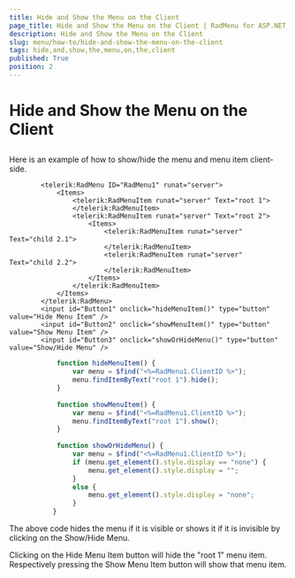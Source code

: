 ```yaml
---
title: Hide and Show the Menu on the Client
page_title: Hide and Show the Menu on the Client | RadMenu for ASP.NET AJAX Documentation
description: Hide and Show the Menu on the Client
slug: menu/how-to/hide-and-show-the-menu-on-the-client
tags: hide,and,show,the,menu,on,the,client
published: True
position: 2
---
```


# Hide and Show the Menu on the Client





## 

Here is an example of how to show/hide the menu and menu item client-side.

````ASPNET
	    <telerik:RadMenu ID="RadMenu1" runat="server">
	        <Items>
	            <telerik:RadMenuItem runat="server" Text="root 1">
	            </telerik:RadMenuItem>
	            <telerik:RadMenuItem runat="server" Text="root 2">
	                <Items>
	                    <telerik:RadMenuItem runat="server" Text="child 2.1">
	                    </telerik:RadMenuItem>
	                    <telerik:RadMenuItem runat="server" Text="child 2.2">
	                    </telerik:RadMenuItem>
	                </Items>
	            </telerik:RadMenuItem>
	        </Items>
	    </telerik:RadMenu>
	    <input id="Button1" onclick="hideMenuItem()" type="button" value="Hide Menu Item" />
	    <input id="Button2" onclick="showMenuItem()" type="button" value="Show Menu Item" />
	    <input id="Button3" onclick="showOrHideMenu()" type="button" value="Show/Hide Menu" />
````



````JavaScript
	        function hideMenuItem() {
	            var menu = $find("<%=RadMenu1.ClientID %>");
	            menu.findItemByText("root 1").hide();
	        }
	
	        function showMenuItem() {
	            var menu = $find("<%=RadMenu1.ClientID %>");
	            menu.findItemByText("root 1").show();
	        }
	        
	        function showOrHideMenu() {
	            var menu = $find("<%=RadMenu1.ClientID %>");
	            if (menu.get_element().style.display == "none") {
	                menu.get_element().style.display = "";
	            }
	            else {
	                menu.get_element().style.display = "none";
	            }                                        
	       }      
````





The above code hides the menu if it is visible or shows it if it is invisible by clicking on the Show/Hide Menu.

Clicking on the Hide Menu Item button will hide the "root 1" menu item. Respectively pressing the Show Menu Item button will show that menu item.
